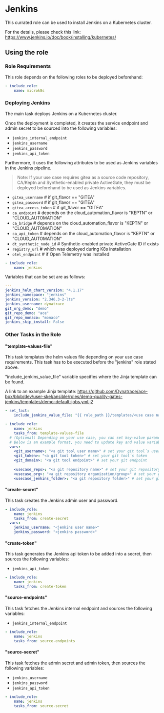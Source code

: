 # Jenkins

This currated role can be used to install Jenkins on a Kubernetes cluster.

For the details, please check this link: https://www.jenkins.io/doc/book/installing/kubernetes/

## Using the role

### Role Requirements
This role depends on the following roles to be deployed beforehand:
```yaml
- include_role:
    name: microk8s

```
### Deploying Jenkins

The main task deploys Jenkins on a Kubernetes cluster.

Once the deployment is completed, it creates the service endpoint and admin secret to be sourced into the following variables:
- `jenkins_internal_endpoint`
- `jenkins_username`
- `jenkins_password`
- `jenkins_api_token`

Furthermore, it uses the following attributes to be used as Jenkins variables in the Jenkins pipeline.
> Note: If your use case requires gitea as a source code repository, CA/Keptn and Synthetic-enabled private ActiveGate, they must be deployed beforehand to be used as Jenkins variables.
- `gitea_username` # if git_flavor == "GITEA"
- `gitea_password` # if git_flavor == "GITEA"
- `gitea_access_token` # if git_flavor == "GITEA"
- `ca_endpoint` # depends on the cloud_automation_flavor is "KEPTN" or "CLOUD_AUTOMATION"
- `ca_bridge` # depends on the cloud_automation_flavor is "KEPTN" or "CLOUD_AUTOMATION"
- `ca_api_token` # depends on the cloud_automation_flavor is "KEPTN" or "CLOUD_AUTOMATION"
- `dt_synthetic_node_id` # Synthetic-enabled private ActiveGate ID if exists
- `registry_url` # which was deployed during K8s installation
- `otel_endpoint` # if Open Telemetry was installed


```yaml
- include_role:
    name: jenkins
```

Variables that can be set are as follows:

```yaml
---
jenkins_helm_chart_version: "4.1.17"
jenkins_namespace: "jenkins"
jenkins_version: "2.346.3-2-lts"
jenkins_username: dynatrace
git_org_demo: "demo"
git_repo_demo: "ace"
git_repo_monaco: "monaco"
jenkins_skip_install: False
```

### Other Tasks in the Role

#### "template-values-file" 
This task templates the helm values file depending on your use case requirements. This task has to be executed before the "jenkins" role stated above.

"include_jenkins_value_file" variable specifies where the Jinja template can be found. 

A link to an example Jinja template: https://github.com/Dynatrace/ace-box/blob/dev/user-skel/ansible/roles/demo-quality-gates-jenkins/templates/demo-default-jobs.yml.j2

```yaml
- set_fact:
    include_jenkins_value_file: "{{ role_path }}/templates/<use case name>-jobs.yml.j2" # rename with your use case name

- include_role:
    name: jenkins
    tasks_from: template-values-file
  # (Optional) Depending on your use case, you can set key-value parameters to be used in a Jinja template
  # Below is an example format, you need to update key and value variable names accordingly.
  vars:
    <git_username>: "<a git tool user name>" # set your git tool´s user name
    <git_token>: "<a git tool token>" # set your git tool´s token
    <git_domain>: "<a git tool endpoint>" # set your git endpoint
    
    <usecase_repo>: "<a git repository name>" # set your git repository to be used by Jenkins in the use case template (i.e. include_jenkins_value_file)
    <usecase_org>: "<a git repository organization/group>" # set your git organization to be used by Jenkins in the use case template (i.e. include_jenkins_value_file)
    <usecase_jenkins_folder>: "<a git repository folder>" # set your git repo folder to be used by Jenkins in the use case template (i.e. include_jenkins_value_file)

```

#### "create-secret" 
This task creates the Jenkins admin user and password.
```yaml
- include_role:
    name: jenkins
    tasks_from: create-secret
  vars:
    jenkins_username: "<jenkins user name>"
    jenkins_password: "<jenkins password>"
```

#### "create-token" 
This task generates the Jenkins api token to be added into a secret, then sources the following variables:
- `jenkins_api_token`
  
```yaml
- include_role:
    name: jenkins
    tasks_from: create-token
```

#### "source-endpoints" 
This task fetches the Jenkins internal endpoint and sources the following variables:
- `jenkins_internal_endpoint`

```yaml
- include_role:
    name: jenkins
    tasks_from: source-endpoints
```

#### "source-secret" 
This task fetches the admin secret and admin token, then sources the following variables:
- `jenkins_username`
- `jenkins_password`
- `jenkins_api_token`

```yaml
- include_role:
    name: jenkins
    tasks_from: source-secret
```
